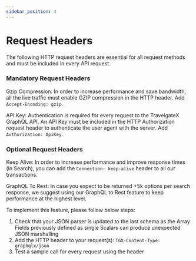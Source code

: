 ```yaml
---
sidebar_position: 4
---
```


# Request Headers

The following HTTP request headers are essential for all request methods and must be included in every API request.

### Mandatory Request Headers

Gzip Compression: In order to increase performance and save bandwidth, all the live traffic must enable GZIP compression in the HTTP header. Add `Accept-Encoding: gzip`.                                           

API Key: Authentication is required for every request to the TravelgateX GraphQL API. An API Key must be included in the HTTP Authorization request header to authenticate the user agent with the server. Add `Authorization: ApiKey`.              

### Optional Request Headers

Keep Alive: In order to increase performance and improve response times (in Search), you can add the `Connection: keep-alive` header to all our transactions.                                              
                                                           
GraphQL To Rest: In case you expect to be returned +5k options per search response, we suggest using our GraphQL to Rest feature to keep performance at the highest level.

To implement this feature, please follow below steps:
1. Check that your JSON parser is updated to the last schema as the Array Fields previously defined as single Scalars can produce unexpected JSON marshalling
2. Add the HTTP header to your request(s): `TGX-Content-Type: graphqlx/json`
3. Test a sample call for every request using the header
